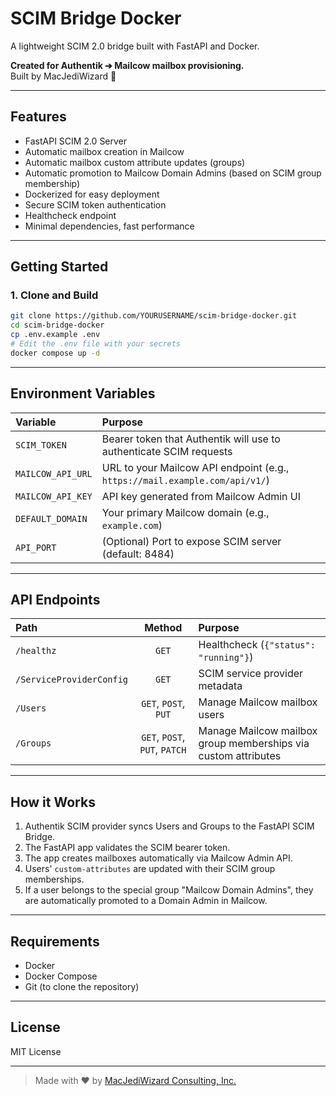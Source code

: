 # SCIM Bridge Docker

A lightweight SCIM 2.0 bridge built with FastAPI and Docker.

**Created for Authentik ➔ Mailcow mailbox provisioning.**  
Built by MacJediWizard 🚀

---

## Features
- FastAPI SCIM 2.0 Server
- Automatic mailbox creation in Mailcow
- Automatic mailbox custom attribute updates (groups)
- Automatic promotion to Mailcow Domain Admins (based on SCIM group membership)
- Dockerized for easy deployment
- Secure SCIM token authentication
- Healthcheck endpoint
- Minimal dependencies, fast performance

---

## Getting Started

### 1. Clone and Build

```bash
git clone https://github.com/YOURUSERNAME/scim-bridge-docker.git
cd scim-bridge-docker
cp .env.example .env
# Edit the .env file with your secrets
docker compose up -d
```

---

## Environment Variables

| Variable        | Purpose |
|:----------------|:--------|
| `SCIM_TOKEN`    | Bearer token that Authentik will use to authenticate SCIM requests |
| `MAILCOW_API_URL` | URL to your Mailcow API endpoint (e.g., `https://mail.example.com/api/v1/`) |
| `MAILCOW_API_KEY` | API key generated from Mailcow Admin UI |
| `DEFAULT_DOMAIN` | Your primary Mailcow domain (e.g., `example.com`) |
| `API_PORT`      | (Optional) Port to expose SCIM server (default: 8484) |

---

## API Endpoints

| Path     | Method | Purpose |
|:---------|:------:|:--------|
| `/healthz` | `GET` | Healthcheck (`{"status": "running"}`) |
| `/ServiceProviderConfig` | `GET` | SCIM service provider metadata |
| `/Users` | `GET`, `POST`, `PUT` | Manage Mailcow mailbox users |
| `/Groups` | `GET`, `POST`, `PUT`, `PATCH` | Manage Mailcow mailbox group memberships via custom attributes |

---

## How it Works

1. Authentik SCIM provider syncs Users and Groups to the FastAPI SCIM Bridge.
2. The FastAPI app validates the SCIM bearer token.
3. The app creates mailboxes automatically via Mailcow Admin API.
4. Users' `custom-attributes` are updated with their SCIM group memberships.
5. If a user belongs to the special group "Mailcow Domain Admins", they are automatically promoted to a Domain Admin in Mailcow.

---

## Requirements

- Docker
- Docker Compose
- Git (to clone the repository)

---

## License

MIT License

---

> Made with ❤️ by [MacJediWizard Consulting, Inc.](https://macjediwizard.com)